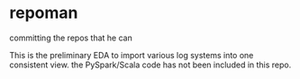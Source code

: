 # repoman
committing the repos that he can

This is the preliminary EDA to import various log systems into one consistent view. the PySpark/Scala code has not been included in this repo.

